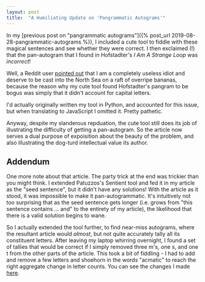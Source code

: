 ```yaml
---
layout: post
title:  "A Humiliating Update on 'Pangrammatic Autograms'"
---
```


In my [previous post on "pangrammatic autograms"]({% post_url
2019-08-28-pangrammatic-autograms %}), I included a cute tool to fiddle with
these magical sentences and see whether they were correct. I then exclaimed (!)
that the pan-autogram that I found in Hofstadter's *I Am A Strange Loop* was
*incorrect*!

Well, a Reddit user [pointed
out](https://www.reddit.com/r/programming/comments/cxusz6/pangrammatic_autograms/eypyot0?utm_source=share&utm_medium=web2x)
that I am a completely useless idiot and deserve to be cast into the North Sea
on a raft of overripe bananas, because the reason why my cute tool found
Hofstadter's pangram to be bogus was simply that it didn't account for capital
letters.

I'd actually originally written my tool in Python, and accounted for this issue,
but when translating to JavaScript I omitted it. Pretty pathetic.

Anyway, despite my slanderous repduation, the cute tool still does its job of
illustrating the difficulty of getting a pan-autogram. So the article now serves
a dual purpose of expoisition about the beauty of the problem, and also
illustrating the dog-turd intellectual value its author.

## Addendum

One more note about that article. The party trick at the end was trickier than
you might think. I extended Patuzzos's Sentient tool and fed it in my article as
the "seed sentence", but it didn't have any solutions! With the article as it
stood, it was impossible to make it pan-autogrammatic. It's intuitively not too
surprising that as the seed sentence gets longer (i.e. grows from "this sentence
contains ... and" to the entirety of my article), the likelihood that there is a
valid solution begins to wane.

So I actually extended the tool further, to find near-miss autograms, where the
resultant article would *almost*, but not quite accurately tally all its
constituent letters. After leaving my laptop whirring overnight, I found a set
of tallies that would be correct if I simply removed three m's, one s, and one t
from the other parts of the article. This took a bit of fiddling - I had to add
and remove a few letters and shoehorn in the words "acmatic" to reach the right
aggregate change in letter counts. You can see the changes I made
[here](https://github.com/bjackman/bjackman.github.io/commit/9d207f15f3b75630d50fc6e0c7dab187ef192a83).
